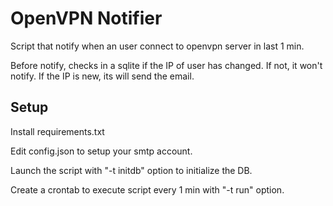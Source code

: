 # OpenVPN Notifier
Script that notify when an user connect to openvpn server in last 1 min.

Before notify, checks in a sqlite if the IP of user has changed. If not, it won't notify. If the IP is new, its will send the email.

## Setup
Install requirements.txt

Edit config.json to setup your smtp account.

Launch the script with "-t initdb" option to initialize the DB.

Create a crontab to execute script every 1 min with "-t run" option.
